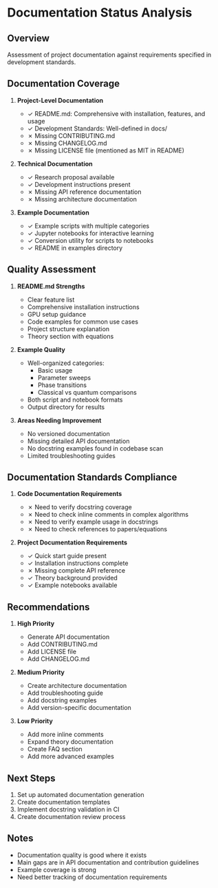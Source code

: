 # Documentation Status Analysis

## Overview
Assessment of project documentation against requirements specified in development standards.

## Documentation Coverage

1. **Project-Level Documentation**
   - ✓ README.md: Comprehensive with installation, features, and usage
   - ✓ Development Standards: Well-defined in docs/
   - ✗ Missing CONTRIBUTING.md
   - ✗ Missing CHANGELOG.md
   - ✗ Missing LICENSE file (mentioned as MIT in README)

2. **Technical Documentation**
   - ✓ Research proposal available
   - ✓ Development instructions present
   - ✗ Missing API reference documentation
   - ✗ Missing architecture documentation

3. **Example Documentation**
   - ✓ Example scripts with multiple categories
   - ✓ Jupyter notebooks for interactive learning
   - ✓ Conversion utility for scripts to notebooks
   - ✓ README in examples directory

## Quality Assessment

1. **README.md Strengths**
   - Clear feature list
   - Comprehensive installation instructions
   - GPU setup guidance
   - Code examples for common use cases
   - Project structure explanation
   - Theory section with equations

2. **Example Quality**
   - Well-organized categories:
     - Basic usage
     - Parameter sweeps
     - Phase transitions
     - Classical vs quantum comparisons
   - Both script and notebook formats
   - Output directory for results

3. **Areas Needing Improvement**
   - No versioned documentation
   - Missing detailed API documentation
   - No docstring examples found in codebase scan
   - Limited troubleshooting guides

## Documentation Standards Compliance

1. **Code Documentation Requirements**
   - ✗ Need to verify docstring coverage
   - ✗ Need to check inline comments in complex algorithms
   - ✗ Need to verify example usage in docstrings
   - ✗ Need to check references to papers/equations

2. **Project Documentation Requirements**
   - ✓ Quick start guide present
   - ✓ Installation instructions complete
   - ✗ Missing complete API reference
   - ✓ Theory background provided
   - ✓ Example notebooks available

## Recommendations

1. **High Priority**
   - Generate API documentation
   - Add CONTRIBUTING.md
   - Add LICENSE file
   - Add CHANGELOG.md

2. **Medium Priority**
   - Create architecture documentation
   - Add troubleshooting guide
   - Add docstring examples
   - Add version-specific documentation

3. **Low Priority**
   - Add more inline comments
   - Expand theory documentation
   - Create FAQ section
   - Add more advanced examples

## Next Steps

1. Set up automated documentation generation
2. Create documentation templates
3. Implement docstring validation in CI
4. Create documentation review process

## Notes

- Documentation quality is good where it exists
- Main gaps are in API documentation and contribution guidelines
- Example coverage is strong
- Need better tracking of documentation requirements 